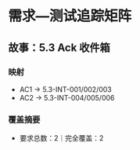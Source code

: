 # 需求—测试追踪矩阵

## 故事：5.3 Ack 收件箱

### 映射

- AC1 → 5.3-INT-001/002/003
- AC2 → 5.3-INT-004/005/006

### 覆盖摘要

- 要求总数：2｜完全覆盖：2

